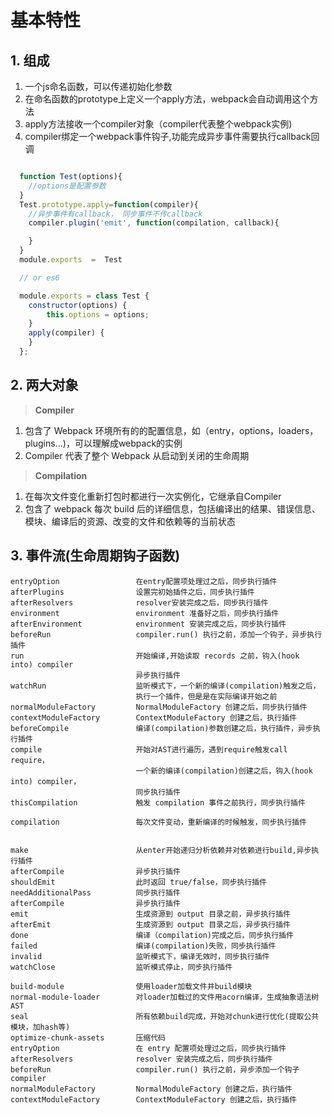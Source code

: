 # 基本特性

## 1. 组成

1. 一个js命名函数，可以传递初始化参数
2. 在命名函数的prototype上定义一个apply方法，webpack会自动调用这个方法
3. apply方法接收一个compiler对象（compiler代表整个webpack实例)
4. compiler绑定一个webpack事件钩子,功能完成异步事件需要执行callback回调

```javascript

  function Test(options){ 
    //options是配置参数
  }
  Test.prototype.apply=function(compiler){
    //异步事件有callback， 同步事件不传callback
    compiler.plugin('emit', function(compilation, callback){

    }
  }
  module.exports  =  Test

  // or es6

  module.exports = class Test {
    constructor(options) {
        this.options = options;
    }
    apply(compiler) {
    } 
  };
```

## 2. 两大对象

> **Compiler**

1.  包含了 Webpack 环境所有的的配置信息，如（entry，options，loaders，plugins...)，可以理解成webpack的实例
1.  Compiler 代表了整个 Webpack 从启动到关闭的生命周期

> **Compilation**

1.  在每次文件变化重新打包时都进行一次实例化，它继承自Compiler
1.  包含了 webpack 每次 build 后的详细信息，包括编译出的结果、错误信息、模块、编译后的资源、改变的文件和依赖等的当前状态

## 3. 事件流(生命周期钩子函数)

```
entryOption                 在entry配置项处理过之后，同步执行插件
afterPlugins                设置完初始插件之后，同步执行插件
afterResolvers              resolver安装完成之后，同步执行插件
environment                 environment 准备好之后，同步执行插件
afterEnvironment            environment 安装完成之后，同步执行插件
beforeRun                   compiler.run() 执行之前，添加一个钩子，异步执行插件
run                         开始编译,开始读取 records 之前，钩入(hook into) compiler
                            异步执行插件
watchRun                    监听模式下，一个新的编译(compilation)触发之后，
                            执行一个插件，但是是在实际编译开始之前
normalModuleFactory         NormalModuleFactory 创建之后，同步执行插件
contextModuleFactory        ContextModuleFactory 创建之后，执行插件
beforeCompile               编译(compilation)参数创建之后，执行插件，异步执行插件
compile                     开始对AST进行遍历，遇到require触发call require，
                            一个新的编译(compilation)创建之后，钩入(hook into) compiler，
                            同步执行插件
thisCompilation             触发 compilation 事件之前执行，同步执行插件

compilation                 每次文件变动，重新编译的时候触发，同步执行插件


make                        从enter开始递归分析依赖并对依赖进行build,异步执行插件
afterCompile                异步执行插件
shouldEmit                  此时返回 true/false，同步执行插件
needAdditionalPass          同步执行插件
afterCompile                异步执行插件
emit                        生成资源到 output 目录之前，异步执行插件
afterEmit                   生成资源到 output 目录之后，异步执行插件
done                        编译（compilation)完成之后，同步执行插件
failed                      编译(compilation)失败，同步执行插件
invalid                     监听模式下，编译无效时，同步执行插件
watchClose                  监听模式停止，同步执行插件

build-module                使用loader加载文件并build模块
normal-module-loader        对loader加载过的文件用acorn编译，生成抽象语法树AST
seal                        所有依赖build完成，开始对chunk进行优化(提取公共模块，加hash等)
optimize-chunk-assets       压缩代码
entryOption                 在 entry 配置项处理过之后，同步执行插件
afterResolvers              resolver 安装完成之后，同步执行插件
beforeRun                   compiler.run() 执行之前，异步添加一个钩子 compiler
normalModuleFactory         NormalModuleFactory 创建之后，执行插件
contextModuleFactory        ContextModuleFactory 创建之后，执行插件

```

